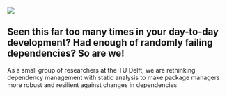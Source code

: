 ![](https://user-images.githubusercontent.com/959825/33283366-680b9200-d360-11e7-9615-9e71f53a7bde.png)

## Seen this far too many times in your day-to-day development? Had enough of randomly failing dependencies? So are we! 

As a small group of researchers at the TU Delft, we are rethinking dependency management with static analysis to make package managers more robust and resilient against changes in dependencies
